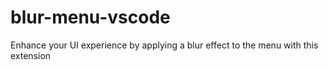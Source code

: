 # blur-menu-vscode
Enhance your UI experience by applying a blur effect to the menu with this extension
